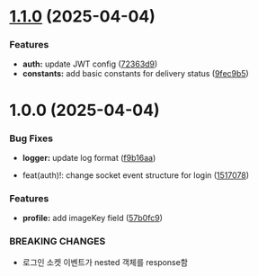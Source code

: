 # [1.1.0](https://github.com/Soohyeok447/cc-automation-example/compare/v1.0.0...v1.1.0) (2025-04-04)


### Features

* **auth:** update JWT config ([72363d9](https://github.com/Soohyeok447/cc-automation-example/commit/72363d91779d1ff6edd2d0ad7bb3ce4c4977a807))
* **constants:** add basic constants for delivery status ([9fec9b5](https://github.com/Soohyeok447/cc-automation-example/commit/9fec9b500015984e40621ab30f5660b87d8764bf))

# 1.0.0 (2025-04-04)


### Bug Fixes

* **logger:** update log format ([f9b16aa](https://github.com/Soohyeok447/cc-automation-example/commit/f9b16aa852b88995e07f4b89b68729cf9ecc0633))


* feat(auth)!: change socket event structure for login ([1517078](https://github.com/Soohyeok447/cc-automation-example/commit/15170784a1d983a2bcffeacb3951e9f2e8edf408))


### Features

* **profile:** add imageKey field ([57b0fc9](https://github.com/Soohyeok447/cc-automation-example/commit/57b0fc974fe8a0f90c219e14ab729dc141e5d54a))


### BREAKING CHANGES

* 로그인 소켓 이벤트가 nested 객체를 response함
